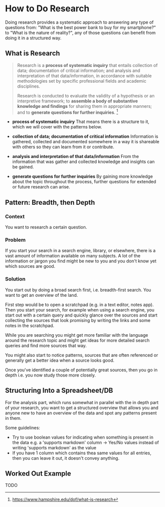 # How to Do Research

Doing research provides a systematic approach to answering any type of questions from: "What is the best power bank to buy for my smartphone?" to "What is the nature of reality?", any of those questions can benefit from doing it in a structured way.

## What is Research

> Research is a **process of systematic inquiry** that entails collection of data; documentation of critical information; and analysis and interpretation of that data/information, in accordance with suitable methodologies set by specific professional fields and academic disciplines.
>
> Research is conducted to evaluate the validity of a hypothesis or an interpretive framework; to **assemble a body of substantive knowledge and findings** for sharing them in appropriate manners; and to **generate questions for further inquiries**. [^hampshire]

* **process of systematic inquiry**
  That means there is a structure to it, which we will cover with the patterns below.

* **collection of data; documentation of critical information**
  Information is gathered, collected and documented somewhere in a way it is shareable with others so they can learn from it or contribute.
  
* **analysis and interpretation of that data/information**
 From the information that was gather and collected knowledge and insights can be gained.
  
* **generate questions for further inquiries**
 By gaining more knowledge about the topic throughout the process, further questions for extended or future research can arise.
  
[^hampshire]: https://www.hampshire.edu/dof/what-is-research

## Pattern: Breadth, then Depth

### Context

You want to research a certain question.

### Problem

If you start your search in a search engine, library, or elsewhere, there is a vast amount of information available on many subjects. A lot of the information or jargon you find might be new to you and you don't know yet which sources are good.

### Solution

You start out by doing a broad search first, i.e. breadth-first search. You want to get an overview of the land.

First step would be to open a scratchpad (e.g. in a text editor, notes app). Then you start your search, for example when using a search engine, you start out with a certain query and quickly glance over the sources and start collecting the sources that look promising by writing the links and some notes in the scratchpad.

While you are searching you might get more familiar with the language around the research topic and might get ideas for more detailed search queries and find more sources that way.

You might also start to notice patterns, sources that are often referenced or generally get a better idea when a source looks good.

Once you've identified a couple of potentially great sources, then you go in depth i.e. you now study those more closely.

## Structuring Into a Spreadsheet/DB

For the analysis part, which runs somewhat in parallel with the in depth part of your research, you want to get a structured overview that allows you and anyone new to have an overview of the data and spot any patterns present in them.

Some guidelines:

* Try to use boolean values for indicating when something is present in the data e.g. a 'supports markdown' column -> Yes/No values instead of writing 'supports markdown' as the value
* If you have 1 column which contains thea same values for all entries, then you can leave it out, it doesn't convey anything.

## Worked Out Example

TODO

